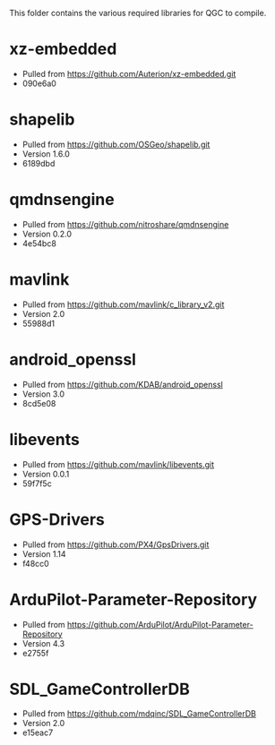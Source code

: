 This folder contains the various required libraries for QGC to compile.

# xz-embedded
* Pulled from https://github.com/Auterion/xz-embedded.git
* 090e6a0

# shapelib
* Pulled from https://github.com/OSGeo/shapelib.git
* Version 1.6.0
* 6189dbd

# qmdnsengine
* Pulled from https://github.com/nitroshare/qmdnsengine
* Version 0.2.0
* 4e54bc8

# mavlink
* Pulled from https://github.com/mavlink/c_library_v2.git
* Version 2.0
* 55988d1

# android_openssl
* Pulled from https://github.com/KDAB/android_openssl
* Version 3.0
* 8cd5e08

# libevents
* Pulled from https://github.com/mavlink/libevents.git
* Version 0.0.1
* 59f7f5c

# GPS-Drivers
* Pulled from https://github.com/PX4/GpsDrivers.git
* Version 1.14
* f48cc0

# ArduPilot-Parameter-Repository
* Pulled from https://github.com/ArduPilot/ArduPilot-Parameter-Repository
* Version 4.3
* e2755f

# SDL_GameControllerDB
* Pulled from https://github.com/mdqinc/SDL_GameControllerDB
* Version 2.0
* e15eac7
